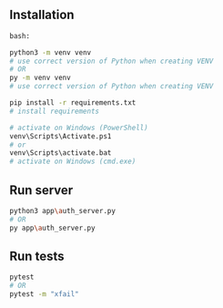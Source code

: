 ## Installation
```bash
bash:

python3 -m venv venv
# use correct version of Python when creating VENV
# OR
py -m venv venv
# use correct version of Python when creating VENV

pip install -r requirements.txt
# install requirements

# activate on Windows (PowerShell)
venv\Scripts\Activate.ps1
# or
venv\Scripts\activate.bat
# activate on Windows (cmd.exe)
```

## Run server
```bash
python3 app\auth_server.py
# OR
py app\auth_server.py

```

## Run tests
```bash
pytest
# OR
pytest -m "xfail"
```